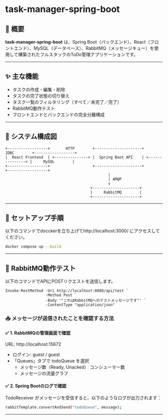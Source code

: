 # task-manager-spring-boot

## 📝 概要

**task-manager-spring-boot** は、Spring Boot（バックエンド）、React（フロントエンド）、MySQL（データベース）、RabbitMQ（メッセージキュー）を使用して構築されたフルスタックのToDo管理アプリケーションです。

---

## ✨ 主な機能

- タスクの作成・編集・削除
- タスクの完了状態の切り替え
- タスク一覧のフィルタリング（すべて／未完了／完了）
- RabbitMQ動作テスト
- フロントエンドとバックエンドの完全分離構成

---

## 🧩 システム構成図

```plaintext
+------------------+       HTTP        +---------------------+       JDBC        +------------------+
|  React Frontend  | <---------------> |  Spring Boot API    | <---------------> |     MySQL        |
+------------------+                   +---------------------+                   +------------------+
                                              |
                                              | AMQP
                                              v
                                      +---------------------+
                                      |     RabbitMQ        |
                                      +---------------------+
```

---

## 🚀 セットアップ手順
以下のコマンドでdocckerを立ち上げてhttp://localhost:3000/ にアクセスしてください。
```bash
docker compose up --build
```

---

## 🐰 RabbitMQ動作テスト
以下のコマンドでAPIにPOSTリクエストを送信します。
```shell
Invoke-RestMethod -Uri http://localhost:8080/api/test ` 
                  -Method Post ` 
                  -Body '"これはRabbitMQへのテストメッセージです"' ` 
                  -ContentType "application/json" 
```
### 📥 メッセージが送信されたことを確認する方法 

#### ✅ 1. RabbitMQの管理画面で確認 

URL: http://localhost:15672 

- ログイン: guest / guest 
- 「Queues」タブで todoQueue を選択 
  - メッセージ数（Ready, Unacked） 
   コンシューマー数 
  - メッセージの流量グラフ 

 

#### ✅ 2. Spring Bootのログで確認 

TodoReceiver がメッセージを受信すると、以下のようなログが出力されます： 
```bash
rabbitTemplate.convertAndSend("todoQueue", message); 
```

---

